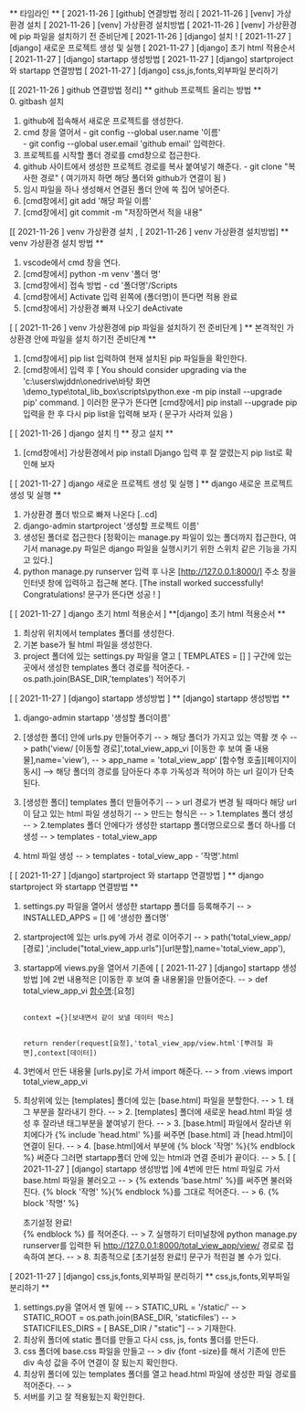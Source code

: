  ** 타임라인 ** 
 [ 2021-11-26 ] [github] 연결방법 정리 
 [ 2021-11-26 ] [venv]   가상환경 설치 
 [ 2021-11-26 ] [venv]   가상환경 설치방법 
 [ 2021-11-26 ] [venv]   가상환경에 pip 파일을 설치하기 전 준비단계 
 [ 2021-11-26 ] [django] 설치 ! 
 [ 2021-11-27 ] [django] 새로운 프로젝트 생성 및 실행
 [ 2021-11-27 ] [django] 초기 html 적용순서
 [ 2021-11-27 ] [django] startapp 생성방법
 [ 2021-11-27 ] [django] startproject 와 startapp 연결방법 
 [ 2021-11-27 ] [django] css,js,fonts,외부파일 분리하기  
 
 

 [[ 2021-11-26 ] github 연결방법 정리]
 ** github 프로젝트 올리는 방법 **   
 0. gitbash 설치  
 1. github에 접속해서 새로운 프로젝트를 생성한다. 
 2. cmd 창을 열어서 - git config --global user.name '이름'                
                    - git config --global user.email 'github email' 입력한다.
 3. 프로젝트를 시작할 폴더 경로를 cmd창으로 접근한다. 
 4. github 사이트에서 생성한 프로젝트 경로를 복사 붙여넣기 해준다.
                    - git clone "복사한 경로" ( 여기까지 하면 해당 폴더와 github가 연결이 됨 )
 5. 임시 파일을 하나 생성해서  연결된 폴더 안에 쏙 집어 넣어준다.
 6. [cmd창에서] git add '해당 파일 이름'
 7. [cmd창에서] git commit -m "저장하면서 적을 내용"   


 [[ 2021-11-26 ] venv 가상환경 설치 , [ 2021-11-26 ] venv 가상환경 설치방법]
 ** venv 가상환경 설치 방법 **
 1. vscode에서 cmd 창을 연다.
 2. [cmd창에서] python -m venv '폴더 명'
 3. [cmd창에서] 접속 방법 - cd '폴더명'/Scripts                 
 4. [cmd창에서] Activate 입력 왼쪽에 (폴더명)이 뜬다면 적용 완료
 5. [cmd창에서] 가상환경 빠져 나오기 deActivate  


[ [ 2021-11-26 ] venv 가상환경에 pip 파일을 설치하기 전 준비단계 ]
 ** 본격적인 가상환경 안에 파일을 설치 하기전 준비단계 **
 1. [cmd창에서] pip list 입력하여 현재 설치된 pip 파일들을 확인한다.
 2. [cmd창에서] 입력 후 [ You should consider upgrading via the 
                        'c:\users\wjddn\onedrive\바탕 화면\demo_type\total_lib_box\scripts\python.exe -m pip install --upgrade pip' command. ]
                        이러한 문구가 뜬다면 [cmd창에서] pip install --upgrade pip 입력을 한 후 다시 pip list을 입력해 보자 ( 문구가 사라져 있음 )


[ [ 2021-11-26 ] django 설치 !]
** 장고 설치 **
1. [cmd창에서] 가상환경에서 pip install Django 입력 후 잘 깔렸는지 pip list로 확인해 보자


[ [ 2021-11-27 ] django 새로운 프로젝트 생성 및 실행 ]
** django 새로운 프로젝트 생성 및 실행 **
1. 가상환경 폴더 밖으로 빠져 나온다 [..cd]
2. django-admin startproject '생성할 프로젝트 이름'
3. 생성된 폴더로 접근한다 [정확이는 manage.py 파일이 있는 폴더까지 접근한다, 
                           여기서 manage.py 파일은 django 파일을 실행시키기 위한 스위치 같은 기능을 가지고 있다.]
4. python manage.py runserver 입력 후 나온 [http://127.0.0.1:8000/] 주소 창을 인터넷 창에 입력하고 접근해 본다.
                                           [The install worked successfully! Congratulations! 문구가 뜬다면 성공 ! ]


[ [ 2021-11-27 ] django 초기 html 적용순서 ]
**[django] 초기 html 적용순서 **
1. 최상위 위치에서 templates 폴더를 생성한다.
2. 기본 base가 될  html 파일을 생성한다. 
3. project 폴더에 있는 settings.py 파일을 열고 [ TEMPLATES = [] ] 구간에 있는 곳에서 생성한 templates 폴더 경로를 적어준다.
                                                                            - os.path.join(BASE_DIR,'templates') 적어주기 

[ [ 2021-11-27 ] [django] startapp 생성방법 ]
** [django] startapp 생성방법 **
1. django-admin startapp '생성할 폴더이름'
2. [생성한 폴더] 안에 urls.py 만들어주기   -- > 해당 폴더가 가지고 있는 역활 갯 수
                                           -- > path('view/  [이동할 경로]',total_view_app_vi [이동한 후 보여 줄 내용물],name='view'),
                                           -- > app_name = 'total_view_app' [함수형 호출][페이지이동시]   --> 해당 폴더의 경로를 담아둔다 추후 가독성과 적어야 하는 url 길이가 단축된다.

3. [생성한 폴더] templates 폴더 만들어주기 -- >  url 경로가 변경 될 때마다 해당 url이 담고 있는 html 파일 생성하기
                                           -- >  만드는 형식은 
                                           -- >  1.templates 폴더 생성
                                           -- >  2.templates 폴더 안에다가 생성한 startapp 폴더명으로으로 폴더 하나를 더 생성
                                           -- >  templates 
                                                   - total_view_app

4. html 파일 생성    -- >  templates 
                            - total_view_app
                               - '작명'.html


[ [ 2021-11-27 ] [django] startproject 와 startapp 연결방법 ]
** django startproject 와 startapp 연결방법 **
1. settings.py 파일을 열어서 생성한 startapp 폴더를 등록해주기  -- > INSTALLED_APPS = [] 에 '생성한 폴더명'
2. startproject에 있는 urls.py에 가서 경로 이어주기             -- > path('total_view_app/  [경로] ',include("total_view_app.urls")[url분할],name='total_view_app'),
3. startapp에 views.py을 열어서 기존에 [ [ 2021-11-27 ] [django] startapp 생성방법 ]에 2번 내용적은 [이동한 후 보여 줄 내용물]을 만들어준다.
                                                                -- > def total_view_app_vi [함수명](request):[요청]

                                                                        context ={}[보내면서 같이 보낼 데이터 박스]

                                                                        return render(request[요청],'total_view_app/view.html'[뿌려질 화면],context[데이터])
4. 3번에서 만든 내용물 [urls.py]로 가서 import 해준다.  -- > from .views import total_view_app_vi
5. 최상위에 있는 [templates] 폴더에 있는 [base.html] 파일을 분할한다.    -- > 1. <head></head> 태그 부분을 잘라내기 한다.
                                                                         -- > 2. [templates] 폴더에 새로운 head.html 파일 생성 후 잘라낸 태그부분을 붙여넣기 한다.
                                                                         -- > 3. [base.html] 파일에서 잘라낸 위치에다가 {% include 'head.html' %}를 써주면 
                                                                             [base.html] 과 [head.html]이 연결이 된다. 
                                                                         -- > 4. [base.html]에서 <body></body> 부분에  {% block '작명' %}{% endblock %}  써준다
                                                                                 그러면 startapp폴더 안에 있는 html과 연결 준비가 끝이다. 
                                                                         -- > 5. [ [ 2021-11-27 ] [django] startapp 생성방법 ]에 4번에 만든 html 파일로 가서 
                                                                                 base.html 파일을 불러오고  -- > {% extends 'base.html' %}를 써주면 불러와 진다.
                                                                                 {% block '작명' %}{% endblock %}를 그대로 적어준다.
                                                                         -- > 6. {% block '작명' %}
                                                                                   <div>초기설정 완료!</div>
                                                                                 {% endblock %}
                                                                                 를 적어준다.
                                                                         -- > 7. 실행하기   터미널창에 python manage.py runserver를 입력한 뒤 
                                                                                 http://127.0.0.1:8000/total_view_app/view/ 경로로 접속하여 본다.
                                                                         -- > 8. 최종적으로 [초기설정 완료!] 문구가 적힌걸 볼 수가 있다.


 [ 2021-11-27 ] [django] css,js,fonts,외부파일 분리하기 
 ** css,js,fonts,외부파일 분리하기 **
 1. settings.py을 열어서 멘 밑에        -- > STATIC_URL = '/static/'
                                        -- > STATIC_ROOT = os.path.join(BASE_DIR, 'staticfiles')
                                        -- > STATICFILES_DIRS = [ BASE_DIR / "static"] 
                                        -- > 기재한다.
 2. 최상위 폴더에 static 폴더를 만들고 다시 css, js, fonts 풀더를 만든다. 
 3. css 폴더에 base.css 파일을 만들고   -- >  div {font -size}를 해서 기존에 만든 div 속성 값을 주어 연결이 잘 됬는지 확인한다.
 4. 최상위 폴더에 있는 templates 폴더를 열고 head.html 파일에 생성한 파일 경로를 적어준다.
                                        -- >  <link rel="stylesheet" href="{% static 'css/base.css' %}">
 5. 서버를 키고 잘 적용됬는지 확인한다.



                                            


                            
                                                      



 